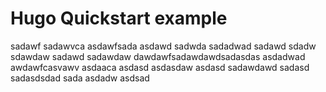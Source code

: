 # Hugo Quickstart example
sadawf
sadawvca
asdawfsada
asdawd
sadwda
sadadwad
sadawd
sdadw
sdawdaw
sadawd
sadawdaw
dawdawfsadawdawdsadasdas
asdadwad
awdawfcasvawv
asdaaca
asdasd
asdasdaw
asdasd
sadawdawd
sadasd
sadasdsdad
sada
asdadw
asdsad
